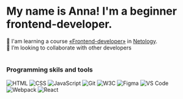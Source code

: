 # My name is Anna! I'm a beginner frontend-developer.

🌱 I'am learning a course [«Frontend-developer»](https://netology.ru/programs/front-end) in [Netology](https://netology.ru/).   
🤝 I’m looking to collaborate with other developers

#
### Programming skils and tools
![](https://img.shields.io/badge/HTML-forestgreen "HTML") 
![](https://img.shields.io/badge/CSS-seagreen "CSS") 
![](https://img.shields.io/badge/JavaScript-palegreen "JavaScript")
![](https://img.shields.io/badge/Git-forestgreen "Git") 
![](https://img.shields.io/badge/W3C-seagreen "W3C")
![](https://img.shields.io/badge/Figma-palegreen  "Figma") 
![](https://img.shields.io/badge/VS_Code-forestgreen "VS Code") 
![](https://img.shields.io/badge/Webpack-seagreen "Webpack") 
![](https://img.shields.io/badge/React-palegreen "React")

